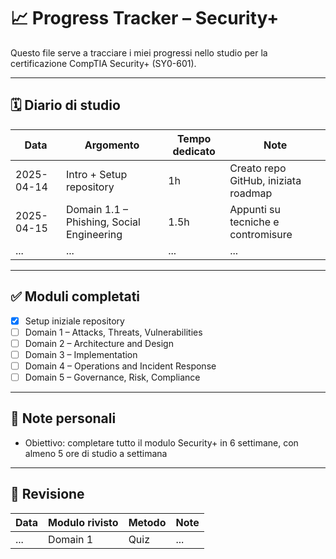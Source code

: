 # 📈 Progress Tracker – Security+

Questo file serve a tracciare i miei progressi nello studio per la certificazione CompTIA Security+ (SY0-601).

---

## 🗓️ Diario di studio

| Data       | Argomento | Tempo dedicato | Note |
|------------|-----------|----------------|------|
| 2025-04-14 | Intro + Setup repository | 1h | Creato repo GitHub, iniziata roadmap |
| 2025-04-15 | Domain 1.1 – Phishing, Social Engineering | 1.5h | Appunti su tecniche e contromisure |
| ...        | ...       | ...            | ...  |

---

## ✅ Moduli completati

- [x] Setup iniziale repository
- [ ] Domain 1 – Attacks, Threats, Vulnerabilities
- [ ] Domain 2 – Architecture and Design
- [ ] Domain 3 – Implementation
- [ ] Domain 4 – Operations and Incident Response
- [ ] Domain 5 – Governance, Risk, Compliance

---

## 🧠 Note personali

- Obiettivo: completare tutto il modulo Security+ in 6 settimane, con almeno 5 ore di studio a settimana

---

## 🔁 Revisione

| Data       | Modulo rivisto | Metodo | Note |
|------------|----------------|--------|------|
| ...        | Domain 1       | Quiz   | ...  |

